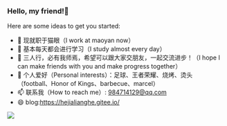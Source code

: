 ### Hello, my friend!👋

Here are some ideas to get you started:

- 🔭 现就职于猫眼（I work at maoyan now）
- 🌱 基本每天都会进行学习（I study almost every day）
- 👯 三人行，必有我师焉，希望可以跟大家交朋友，一起交流进步！（I hope I can make friends with you and make progress together）
- 🤔 个人爱好（Personal interests）：足球、王者荣耀、烧烤、烫头（football、Honor of Kings、barbecue、marcel）
- 📫 联系我（How to reach me）: 984714129@qq.com
- 😄 blog:https://hejialianghe.gitee.io/ 

 <img align="left" src="https://github-readme-stats.vercel.app/api?username=hejialianghe" />

